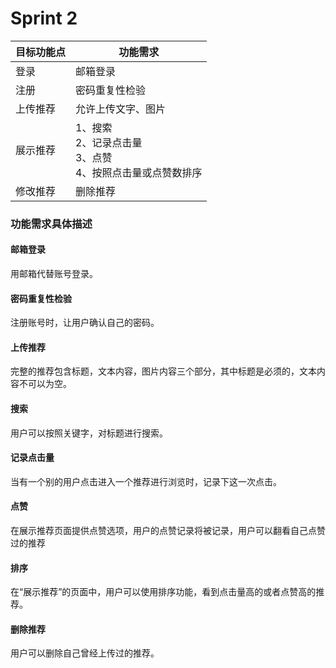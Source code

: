 # Sprint 2

| 目标功能点 | 功能需求                                                     |
| ---------- | ------------------------------------------------------------ |
| 登录       | 邮箱登录                                                     |
| 注册       | 密码重复性检验                                               |
| 上传推荐   | 允许上传文字、图片                                           |
| 展示推荐   | 1、搜索<br />2、记录点击量<br />3、点赞<br />4、按照点击量或点赞数排序 |
| 修改推荐   | 删除推荐                                                     |

### 功能需求具体描述

#### 邮箱登录

用邮箱代替账号登录。

#### 密码重复性检验

注册账号时，让用户确认自己的密码。

#### 上传推荐

完整的推荐包含标题，文本内容，图片内容三个部分，其中标题是必须的，文本内容不可以为空。

#### 搜索

用户可以按照关键字，对标题进行搜索。

#### 记录点击量

当有一个别的用户点击进入一个推荐进行浏览时，记录下这一次点击。

#### 点赞

在展示推荐页面提供点赞选项，用户的点赞记录将被记录，用户可以翻看自己点赞过的推荐

#### 排序

在“展示推荐”的页面中，用户可以使用排序功能，看到点击量高的或者点赞高的推荐。

#### 删除推荐

用户可以删除自己曾经上传过的推荐。